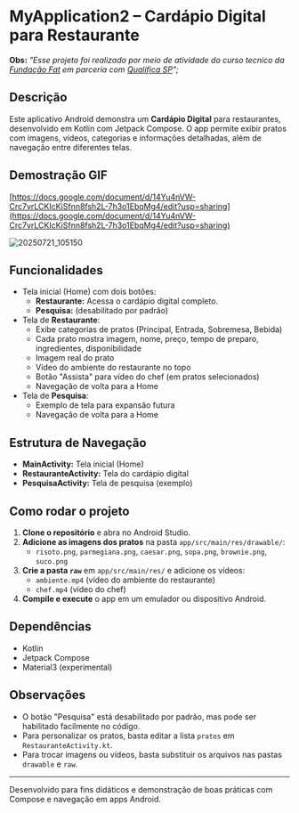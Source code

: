 # MyApplication2 – Cardápio Digital para Restaurante

**Obs:** *"Esse projeto foi realizado por meio de atividade do curso tecnico da [Fundação Fat](https://ensino.fundacaofat.org.br) em parceria com [Qualifica SP](https://www.alunos.cettpro.sp.gov.br/novo-emprego/cursos/dc56a505-263b-f011-b4cc-000d3a889219)";*

## Descrição

Este aplicativo Android demonstra um **Cardápio Digital** para restaurantes, desenvolvido em Kotlin com Jetpack Compose. O app permite exibir pratos com imagens, vídeos, categorias e informações detalhadas, além de navegação entre diferentes telas.

## Demostração GIF

[https://docs.google.com/document/d/14Yu4nVW-Crc7vrLCKIcKiSfnn8fsh2L-7h3o1EbqMg4/edit?usp=sharing](https://docs.google.com/document/d/14Yu4nVW-Crc7vrLCKIcKiSfnn8fsh2L-7h3o1EbqMg4/edit?usp=sharing)

![20250721_105150](https://github.com/user-attachments/assets/e14859c4-d54b-48bf-a490-105bb90c6aef)

## Funcionalidades

- Tela inicial (Home) com dois botões:
  - **Restaurante:** Acessa o cardápio digital completo.
  - **Pesquisa:** (desabilitado por padrão)
- Tela de **Restaurante**:
  - Exibe categorias de pratos (Principal, Entrada, Sobremesa, Bebida)
  - Cada prato mostra imagem, nome, preço, tempo de preparo, ingredientes, disponibilidade
  - Imagem real do prato
  - Vídeo do ambiente do restaurante no topo
  - Botão "Assista" para vídeo do chef (em pratos selecionados)
  - Navegação de volta para a Home
- Tela de **Pesquisa**:
  - Exemplo de tela para expansão futura
  - Navegação de volta para a Home

## Estrutura de Navegação

- **MainActivity:** Tela inicial (Home)
- **RestauranteActivity:** Tela do cardápio digital
- **PesquisaActivity:** Tela de pesquisa (exemplo)

## Como rodar o projeto

1. **Clone o repositório** e abra no Android Studio.
2. **Adicione as imagens dos pratos** na pasta `app/src/main/res/drawable/`:
   - `risoto.png`, `parmegiana.png`, `caesar.png`, `sopa.png`, `brownie.png`, `suco.png`
3. **Crie a pasta `raw`** em `app/src/main/res/` e adicione os vídeos:
   - `ambiente.mp4` (vídeo do ambiente do restaurante)
   - `chef.mp4` (vídeo do chef)
4. **Compile e execute** o app em um emulador ou dispositivo Android.

## Dependências

- Kotlin
- Jetpack Compose
- Material3 (experimental)

## Observações

- O botão "Pesquisa" está desabilitado por padrão, mas pode ser habilitado facilmente no código.
- Para personalizar os pratos, basta editar a lista `pratos` em `RestauranteActivity.kt`.
- Para trocar imagens ou vídeos, basta substituir os arquivos nas pastas `drawable` e `raw`.

---

Desenvolvido para fins didáticos e demonstração de boas práticas com Compose e navegação em apps Android. 
